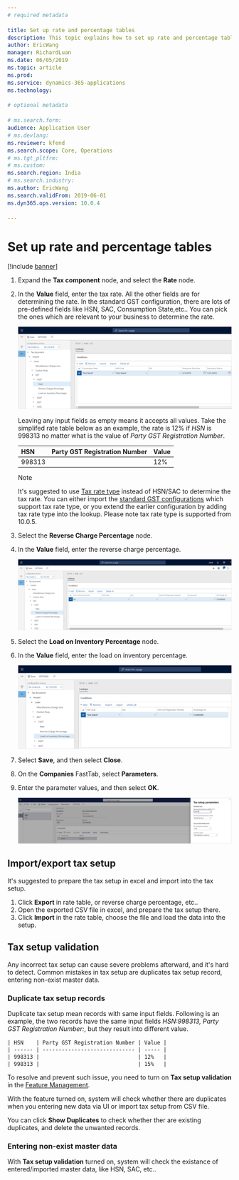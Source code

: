 ```yaml
---
# required metadata

title: Set up rate and percentage tables
description: This topic explains how to set up rate and percentage tables.
author: EricWang
manager: RichardLuan
ms.date: 06/05/2019
ms.topic: article
ms.prod: 
ms.service: dynamics-365-applications
ms.technology: 

# optional metadata

# ms.search.form: 
audience: Application User
# ms.devlang: 
ms.reviewer: kfend
ms.search.scope: Core, Operations
# ms.tgt_pltfrm: 
# ms.custom: 
ms.search.region: India
# ms.search.industry: 
ms.author: EricWang
ms.search.validFrom: 2019-06-01
ms.dyn365.ops.version: 10.0.4

---
```


# Set up rate and percentage tables

[!include [banner](../includes/banner.md)]

1. Expand the **Tax component** node, and select the **Rate** node.
2. In the **Value** field, enter the tax rate. All the other fields are for determining the rate. In the standard GST configuration, there are lots of pre-defined fields like HSN, SAC, Consumption State,etc.. You can pick the ones which are relevant to your business to determine the rate. 

    ![Tax rates](media/tax-rate.png)

    Leaving any input fields as empty means it accepts all values. Take the simplifed rate table below as an example, the rate is 12% if *HSN* is 998313 no matter what is the value of *Party GST Registration Number*. 

    | HSN    | Party GST Registration Number | Value |
    | ------ | ----------------------------- | ----- |
    | 998313 |                               | 12%   |

    > [!NOTE]
    > It's suggested to use [Tax rate type](apac-ind-GST-create-tax-rate-type.md) instead of HSN/SAC to determine the tax rate. You can either import the [standard GST configurations](apac-ind-gst.md#gst-configurations) which support tax rate type, or you extend the earlier configuration by adding tax rate type into the lookup. Please note tax rate type is supported from 10.0.5.

2. Select the **Reverse Charge Percentage** node.
3. In the **Value** field, enter the reverse charge percentage.

    ![Reverse charge percentage](media/reverse-charge.png)

4. Select the **Load on Inventory Percentage** node.
5. In the **Value** field, enter the load on inventory percentage.

    ![Load on inventory percentage](media/load-on-invertory.png)

6. Select **Save**, and then select **Close**.
7.  On the **Companies** FastTab, select **Parameters**.
8.  Enter the parameter values, and then select **OK**.

    ![Tax setup parameters dialog box](media/tax-parameter_upd.png)

## Import/export tax setup

It's suggested to prepare the tax setup in excel and import into the tax setup. 

1. Click **Export** in rate table, or reverse charge percentage, etc.. 
2. Open the exported CSV file in excel, and prepare the tax setup there.
3. Click **Import** in the rate table, choose the file and load the data into the setup.

## Tax setup validation

Any incorrect tax setup can cause severe problems afterward, and it's hard to detect. Common mistakes in tax setup are duplicates tax setup record, entering non-exist master data. 

### Duplicate tax setup records

Duplicate tax setup mean records with same input fields. Following is an example, the two records have the same input fields *HSN:998313, Party GST Registration Number:*, but they result into different value.

    | HSN    | Party GST Registration Number | Value |
    | ------ | ----------------------------- | ----- |
    | 998313 |                               | 12%   |
    | 998313 |                               | 15%   |

To resolve and prevent such issue, you need to turn on **Tax setup validation** in the [Feature Management](../../fin-ops-core/fin-ops/get-started/feature-management/feature-management-overview.md).

With the feature turned on, system will check whether there are duplicates when you entering new data via UI or import tax setup from CSV file. 

You can click **Show Duplicates** to check whether ther are existing duplicates, and delete the unwanted records.

### Entering non-exist master data

With **Tax setup validation** turned on, system will check the existance of entered/imported master data, like HSN, SAC, etc..